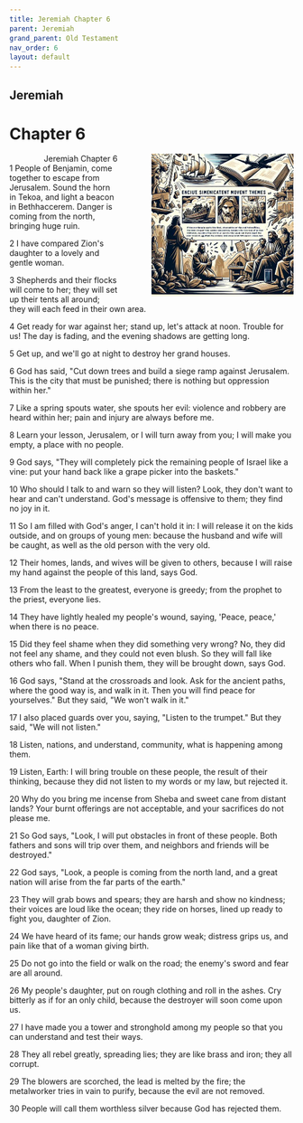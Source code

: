 ```yaml
---
title: Jeremiah Chapter 6
parent: Jeremiah
grand_parent: Old Testament
nav_order: 6
layout: default
---
```


## Jeremiah

# Chapter 6

<div style="clear: both; text-align: right;">
    <img src="/assets/Image/Jeremiah/500/6.jpg" alt="Jeremiah Chapter 6" class="chapter-image" style="max-width: 50%; height: auto; float: right; margin: 0 0 10px 10px; padding-left: 10%;">
    <figcaption style="font-size: 14px;">Jeremiah Chapter 6</figcaption>
</div>
1 People of Benjamin, come together to escape from Jerusalem. Sound the horn in Tekoa, and light a beacon in Bethhaccerem. Danger is coming from the north, bringing huge ruin.

2 I have compared Zion's daughter to a lovely and gentle woman.

3 Shepherds and their flocks will come to her; they will set up their tents all around; they will each feed in their own area.

4 Get ready for war against her; stand up, let's attack at noon. Trouble for us! The day is fading, and the evening shadows are getting long.

5 Get up, and we'll go at night to destroy her grand houses.

6 God has said, "Cut down trees and build a siege ramp against Jerusalem. This is the city that must be punished; there is nothing but oppression within her."

7 Like a spring spouts water, she spouts her evil: violence and robbery are heard within her; pain and injury are always before me.

8 Learn your lesson, Jerusalem, or I will turn away from you; I will make you empty, a place with no people.

9 God says, "They will completely pick the remaining people of Israel like a vine: put your hand back like a grape picker into the baskets."

10 Who should I talk to and warn so they will listen? Look, they don't want to hear and can't understand. God's message is offensive to them; they find no joy in it.

11 So I am filled with God's anger, I can't hold it in: I will release it on the kids outside, and on groups of young men: because the husband and wife will be caught, as well as the old person with the very old.

12 Their homes, lands, and wives will be given to others, because I will raise my hand against the people of this land, says God.

13 From the least to the greatest, everyone is greedy; from the prophet to the priest, everyone lies.

14 They have lightly healed my people's wound, saying, 'Peace, peace,' when there is no peace.

15 Did they feel shame when they did something very wrong? No, they did not feel any shame, and they could not even blush. So they will fall like others who fall. When I punish them, they will be brought down, says God.

16 God says, "Stand at the crossroads and look. Ask for the ancient paths, where the good way is, and walk in it. Then you will find peace for yourselves." But they said, "We won't walk in it."

17 I also placed guards over you, saying, "Listen to the trumpet." But they said, "We will not listen."

18 Listen, nations, and understand, community, what is happening among them.

19 Listen, Earth: I will bring trouble on these people, the result of their thinking, because they did not listen to my words or my law, but rejected it.

20 Why do you bring me incense from Sheba and sweet cane from distant lands? Your burnt offerings are not acceptable, and your sacrifices do not please me.

21 So God says, "Look, I will put obstacles in front of these people. Both fathers and sons will trip over them, and neighbors and friends will be destroyed."

22 God says, "Look, a people is coming from the north land, and a great nation will arise from the far parts of the earth."

23 They will grab bows and spears; they are harsh and show no kindness; their voices are loud like the ocean; they ride on horses, lined up ready to fight you, daughter of Zion.

24 We have heard of its fame; our hands grow weak; distress grips us, and pain like that of a woman giving birth.

25 Do not go into the field or walk on the road; the enemy's sword and fear are all around.

26 My people's daughter, put on rough clothing and roll in the ashes. Cry bitterly as if for an only child, because the destroyer will soon come upon us.

27 I have made you a tower and stronghold among my people so that you can understand and test their ways.

28 They all rebel greatly, spreading lies; they are like brass and iron; they all corrupt.

29 The blowers are scorched, the lead is melted by the fire; the metalworker tries in vain to purify, because the evil are not removed.

30 People will call them worthless silver because God has rejected them.


